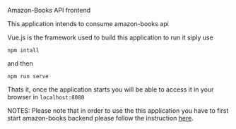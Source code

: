 Amazon-Books API frontend

This application intends to consume amazon-books api

Vue.js is the framework used to build this application
to run it siply use

```
npm intall
```

and then

```
npm run serve
```
Thats it, once the application starts you will be able to
access it in your browser in `localhost:8080`


NOTES: Please note that in order to use the this application
you have to first start amazon-books backend please follow the
instruction [here](https://github.com/edoromano/amazon_books/blob/master/README.md).
